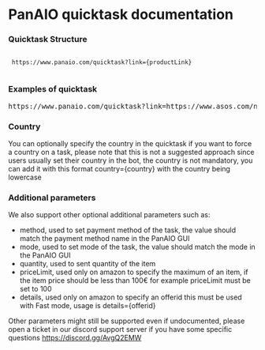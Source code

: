 # PanAIO quicktask documentation

### Quicktask Structure

<pre><code>
 https://www.panaio.com/quicktask?link={productLink}
 
</code></pre>

 
### Examples of quicktask
<pre>https://www.panaio.com/quicktask?link=https://www.asos.com/new-balance/new-balance-530-trainers-in-off-white-and-beige/prd/204936689 </pre>

### Country
You can optionally specify the country in the quicktask if you want to force a country on a task, please note that this is not a suggested approach since users usually set their country in the bot, the country is not mandatory, you can add it with this format country={country} with the country being lowercase

 ### Additional parameters
We also support other optional additional parameters such as:
 * method, used to set payment method of the task, the value should match the payment method name in the PanAIO GUI
 * mode, used to set mode of the task, the value should match the mode in the PanAIO GUI
 * quantity, used to sent quantity of the item
 * priceLimit, used only on amazon to specify the maximum of an item, if the item price should be less than 100€ for example priceLimit must be set to 100
 * details, used only on amazon to specify an offerid this must be used with Fast mode, usage is details={offerid}

Other parameters might still be supported even if undocumented, please open a ticket in our discord support server if you have some specific questions https://discord.gg/AvgQ2EMW
